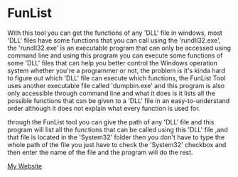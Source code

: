 # FunList
 With this tool you can get the functions of any 'DLL' file in windows, most 'DLL' files have some functions that you can call using the 'rundll32.exe', the 'rundll32.exe' is an executable program that can only be accessed using command line and using this program you can execute some functions of some 'DLL' files that can help you better control the Windows operation system whether you're a programmer or not, the problem is it's kinda hard to figure out which 'DLL' file can execute which functions, the FunList Tool uses another executable file called 'dumpbin.exe' and this program is also only accessible through command line and what it does is it lists all the possible functions that can be given to a 'DLL' file in an easy-to-understand order although it does not explain what every function is used for.

through the FunList tool you can give the path of any 'DLL' file and this program will list all the functions that can be called using this 'DLL' file ,and that file is located in the 'System32' folder then you don't have to type the whole path of the file you just have to check the 'System32' checkbox and then
enter the name of the file and the program will do the rest.

[My Website](https://screenware.blogspot.com)
